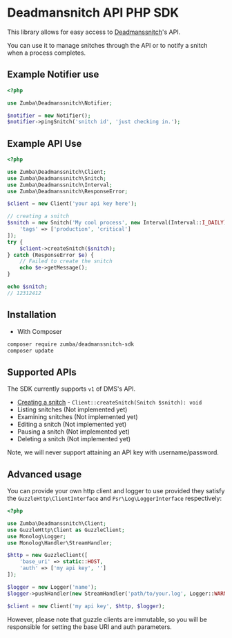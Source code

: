 # Deadmansnitch API PHP SDK

This library allows for easy access to [Deadmanssnitch](https://deadmanssnitch.com/)'s API.

You can use it to manage snitches through the API or to notify a snitch when a process completes.

## Example Notifier use

```php
<?php

use Zumba\Deadmanssnitch\Notifier;

$notifier = new Notifier();
$notifier->pingSnitch('snitch id', 'just checking in.');
```

## Example API Use

```php
<?php

use Zumba\Deadmanssnitch\Client;
use Zumba\Deadmanssnitch\Snitch;
use Zumba\Deadmanssnitch\Interval;
use Zumba\Deadmanssnitch\ResponseError;

$client = new Client('your api key here');

// creating a snitch
$snitch = new Snitch('My cool process', new Interval(Interval::I_DAILY), [
    'tags' => ['production', 'critical']
]);
try {
    $client->createSnitch($snitch);
} catch (ResponseError $e) {
    // Failed to create the snitch
    echo $e->getMessage();
}

echo $snitch;
// 12312412
```

## Installation

* With Composer

```bash
composer require zumba/deadmanssnitch-sdk
composer update
```

## Supported APIs

The SDK currently supports `v1` of DMS's API.

* [Creating a snitch](https://deadmanssnitch.com/docs/api/v1#creating-a-snitch) - `Client::createSnitch(Snitch $snitch): void`
* Listing snitches (Not implemented yet)
* Examining snitches (Not implemented yet)
* Editing a snitch (Not implemented yet)
* Pausing a snitch (Not implemented yet)
* Deleting a snitch (Not implemented yet)

Note, we will never support attaining an API key with username/password.

## Advanced usage

You can provide your own http client and logger to use provided they satisfy the
`GuzzleHttp\ClientInterface` and `Psr\Log\LoggerInterface` respectively:

```php
<?php

use Zumba\Deadmanssnitch\Client;
use GuzzleHttp\Client as GuzzleClient;
use Monolog\Logger;
use Monolog\Handler\StreamHandler;

$http = new GuzzleClient([
    'base_uri' => static::HOST,
    'auth' => ['my api key', '']
]);

$logger = new Logger('name');
$logger->pushHandler(new StreamHandler('path/to/your.log', Logger::WARNING));

$client = new Client('my api key', $http, $logger);
```

However, please note that guzzle clients are immutable, so you will be responsible
for setting the base URI and auth parameters.
